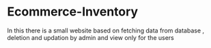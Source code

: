 # Ecommerce-Inventory
In this there is a small website based on fetching data from database , deletion and updation by admin and view only for the users
